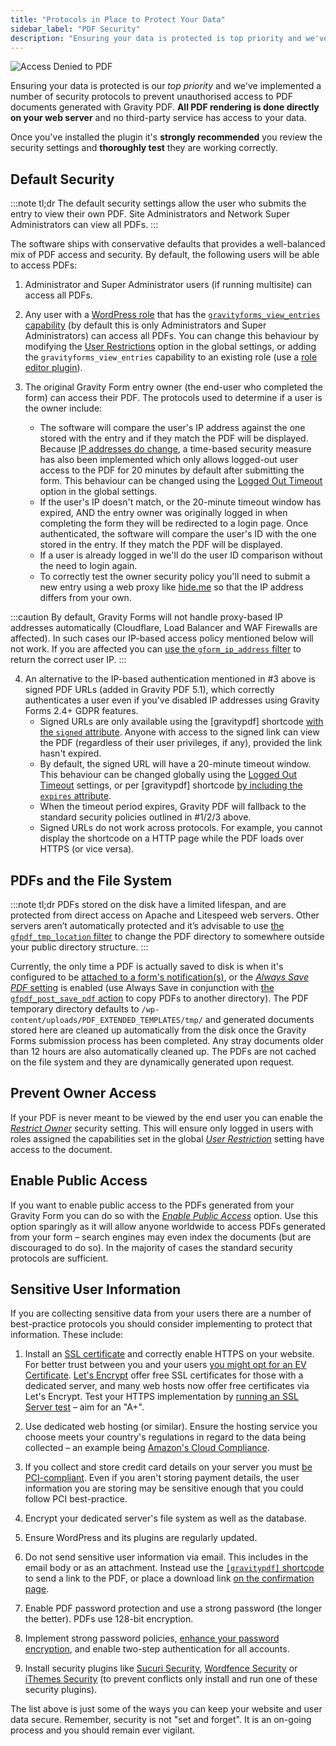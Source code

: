 ```yaml
---
title: "Protocols in Place to Protect Your Data"
sidebar_label: "PDF Security"
description: "Ensuring your data is protected is top priority and we've implemented security protocols to prevent unauthorised access to PDF documents."
---
```


![Access Denied to PDF](https://resources.gravitypdf.com/uploads/2015/10/access-denied.png) 

Ensuring your data is protected is our *top priority* and we've implemented a number of security protocols to prevent unauthorised access to PDF documents generated with Gravity PDF. **All PDF rendering is done directly on your web server** and no third-party service has access to your data. 

Once you've installed the plugin it's **strongly recommended** you review the security settings and **thoroughly test** they are working correctly.

## Default Security 

:::note tl;dr
The default security settings allow the user who submits the entry to view their own PDF. Site Administrators and Network Super Administrators can view all PDFs.
:::

The software ships with conservative defaults that provides a well-balanced mix of PDF access and security. By default, the following users will be able to access PDFs:

1.  Administrator and Super Administrator users (if running multisite) can access all PDFs.

2.  Any user with a [WordPress role](https://codex.wordpress.org/Roles_and_Capabilities) that has the [`gravityforms_view_entries` capability](https://www.gravityhelp.com/documentation/article/role-management-guide/) (by default this is only Administrators and Super Administrators) can access all PDFs. You can change this behaviour by modifying the [User Restrictions](user-global-settings.md#user-restriction) option in the global settings, or adding the `gravityforms_view_entries` capability to an existing role (use a [role editor plugin](https://wordpress.org/plugins/search.php?q=role+editor)).

3.  The original Gravity Form entry owner (the end-user who completed the form) can access their PDF. The protocols used to determine if a user is the owner include:
    - The software will compare the user's IP address against the one stored with the entry and if they match the PDF will be displayed. Because [IP addresses do change](http://whatismyipaddress.com/keeps-changing), a time-based security measure has also been implemented which only allows logged-out user access to the PDF for 20 minutes by default after submitting the form. This behaviour can be changed using the [Logged Out Timeout](user-global-settings.md#logged-out-timeout) option in the global settings.
    - If the user's IP doesn't match, or the 20-minute timeout window has expired, AND the entry owner was originally logged in when completing the form they will be redirected to a login page. Once authenticated, the software will compare the user's ID with the one stored in the entry. If they match the PDF will be displayed.
    - If a user is already logged in we'll do the user ID comparison without the need to login again.
    - To correctly test the owner security policy you'll need to submit a new entry using a web proxy like [hide.me](https://hide.me/en/proxy) so that the IP address differs from your own.

:::caution
By default, Gravity Forms will not handle proxy-based IP addresses automatically (Cloudflare, Load Balancer and WAF Firewalls are affected). In such cases our IP-based access policy mentioned below will not work. If you are affected you can [use the `gform_ip_address` filter](https://docs.gravityforms.com/gform_ip_address/) to return the correct user IP.
:::

4. An alternative to the IP-based authentication mentioned in #3 above is signed PDF URLs (added in Gravity PDF 5.1), which correctly authenticates a user even if you've disabled IP addresses using Gravity Forms 2.4+ GDPR features.     
    - Signed URLs are only available using the [gravitypdf] shortcode [with the `signed` attribute](user-shortcodes.md#signed-attribute). Anyone with access to the signed link can view the PDF (regardless of their user privileges, if any), provided the link hasn't expired.
    - By default, the signed URL will have a 20-minute timeout window. This behaviour can be changed globally using the [Logged Out Timeout](user-global-settings.md#logged-out-timeout) settings, or per [gravitypdf] shortcode [by including the `expires` attribute](user-shortcodes.md#expires-attribute).
    - When the timeout period expires, Gravity PDF will fallback to the standard security policies outlined in #1/2/3 above. 
    - Signed URLs do not work across protocols. For example, you cannot display the shortcode on a HTTP page while the PDF loads over HTTPS (or vice versa). 

## PDFs and the File System 

:::note tl;dr
PDFs stored on the disk have a limited lifespan, and are protected from direct access on Apache and Litespeed web servers. Other servers aren’t automatically protected and it’s advisable to use [the `gfpdf_tmp_location` filter](gfpdf_tmp_location.md) to change the PDF directory to somewhere outside your public directory structure.
:::

Currently, the only time a PDF is actually saved to disk is when it's configured to be [attached to a form's notification(s)](user-setup-pdf.md#notifications), or the [*Always Save PDF* setting](user-setup-pdf.md#save-pdf) is enabled (use Always Save in conjunction with [the `gfpdf_post_save_pdf` action](gfpdf_post_save_pdf.md) to copy PDFs to another directory). The PDF temporary directory defaults to `/wp-content/uploads/PDF_EXTENDED_TEMPLATES/tmp/` and generated documents stored here are cleaned up automatically from the disk once the Gravity Forms submission process has been completed. Any stray documents older than 12 hours are also automatically cleaned up. The PDFs are not cached on the file system and they are dynamically generated upon request.

## Prevent Owner Access 

If your PDF is never meant to be viewed by the end user you can enable the [*Restrict Owner*](user-setup-pdf.md#restrict-owner) security setting. This will ensure only logged in users with roles assigned the capabilities set in the global [*User Restriction*](user-global-settings.md#user-restriction) setting have access to the document.

## Enable Public Access 

If you want to enable public access to the PDFs generated from your Gravity Form you can do so with the [*Enable Public Access*](user-setup-pdf.md#enable-public-access) option. Use this option sparingly as it will allow anyone worldwide to access PDFs generated from your form – search engines may even index the documents (but are discouraged to do so). In the majority of cases the standard security protocols are sufficient.

## Sensitive User Information 

If you are collecting sensitive data from your users there are a number of best-practice protocols you should consider implementing to protect that information. These include:

1.  Install an [SSL certificate](https://www.namecheap.com/support/knowledgebase/article.aspx/786/38/what-is-an-ssl-certificate-and-what-is-it-used-for) and correctly enable HTTPS on your website. For better trust between you and your users [you might opt for an EV Certificate](https://www.namecheap.com/security/ssl-certificates/extended-validation.aspx). [Let's Encrypt](https://letsencrypt.org/) offer free SSL certificates for those with a dedicated server, and many web hosts now offer free certificates via Let's Encrypt. Test your HTTPS implementation by [running an SSL Server test](https://www.ssllabs.com/ssltest/) – aim for an "A+".
2.  Use dedicated web hosting (or similar). Ensure the hosting service you choose meets your country's regulations in regard to the data being collected – an example being [Amazon's Cloud Compliance](http://aws.amazon.com/compliance/).

3.  If you collect and store credit card details on your server you must [be PCI-compliant](https://www.pcisecuritystandards.org/merchants/). Even if you aren't storing payment details, the user information you are storing may be sensitive enough that you could follow PCI best-practice.

4.  Encrypt your dedicated server's file system as well as the database.

5.  Ensure WordPress and its plugins are regularly updated.

6.  Do not send sensitive user information via email. This includes in the email body or as an attachment. Instead use the [`[gravitypdf]` shortcode](user-shortcodes.md) to send a link to the PDF, or place a download link [on the confirmation page](user-shortcodes.md#confirmation).

7.  Enable PDF password protection and use a strong password (the longer the better). PDFs use 128-bit encryption.

8.  Implement strong password policies, [enhance your password encryption](https://github.com/roots/wp-password-bcrypt), and enable two-step authentication for all accounts.

9.  Install security plugins like [Sucuri Security](https://wordpress.org/plugins/sucuri-scanner/), [Wordfence Security](https://wordpress.org/plugins/wordfence/) or [iThemes Security](https://wordpress.org/plugins/better-wp-security/) (to prevent conflicts only install and run one of these security plugins).

The list above is just some of the ways you can keep your website and user data secure. Remember, security is not "set and forget". It is an on-going process and you should remain ever vigilant.
